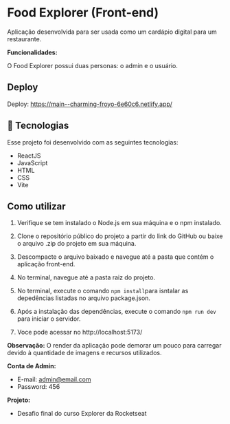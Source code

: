 <h1>
  Food Explorer (Front-end)
</h1>

<p>
  Aplicação desenvolvida para ser usada como um cardápio digital para um restaurante.
</p>


**Funcionalidades:** 

O Food Explorer possui duas personas: o admin e o usuário.

## Deploy
Deploy: https://main--charming-froyo-6e60c6.netlify.app/


## 🚀 Tecnologias

Esse projeto foi desenvolvido com as seguintes tecnologias:

- ReactJS
- JavaScript
- HTML
- CSS
- Vite

## Como utilizar

1. Verifique se tem instalado o Node.js em sua máquina e o npm instalado.

2. Clone o repositório público do projeto a partir do link do GitHub ou baixe o arquivo .zip do projeto em sua máquina.

3. Descompacte o arquivo baixado e navegue até a pasta que contém o aplicação front-end.

4. No terminal, navegue até a pasta raiz do projeto.

5. No terminal, execute o comando `npm install`para isntalar as depedências listadas no arquivo package.json.

6. Após a instalação das dependências, execute o comando `npm run dev` para iniciar o servidor.

7. Voce pode acessar no http://localhost:5173/

**Observação:** 
O render da aplicação pode demorar um pouco para carregar devido à quantidade de imagens e recursos utilizados.

**Conta de Admin:** 
- E-mail: admin@email.com
- Password: 456

**Projeto:** 
- Desafio final do curso Explorer da Rocketseat



